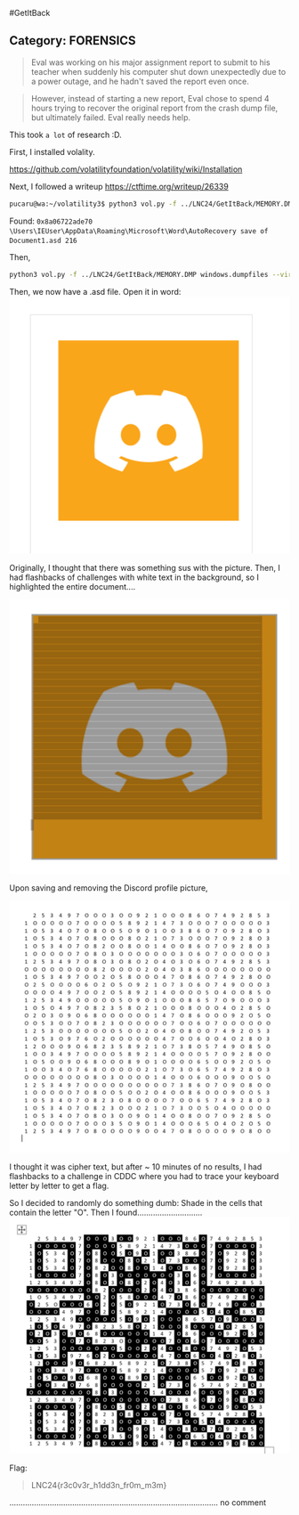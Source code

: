 #GetItBack
## Category: FORENSICS

> Eval was working on his major assignment report to submit to his teacher when suddenly his computer shut down unexpectedly due to a power outage, and he hadn't saved the report even once.

> However, instead of starting a new report, Eval chose to spend 4 hours trying to recover the original report from the crash dump file, but ultimately failed. Eval really needs help.

This took `a lot` of research :D.

First, I installed volality. 

https://github.com/volatilityfoundation/volatility/wiki/Installation


Next, I followed a writeup https://ctftime.org/writeup/26339

```sh
pucaru@wa:~/volatility3$ python3 vol.py -f ../LNC24/GetItBack/MEMORY.DMP windows.filescan.FileScan | grep "Word"
```
Found:
`0x8a06722ade70  \Users\IEUser\AppData\Roaming\Microsoft\Word\AutoRecovery save of Document1.asd 216`

Then, 

```sh
python3 vol.py -f ../LNC24/GetItBack/MEMORY.DMP windows.dumpfiles --virtaddr=0x8a06722ade70
```

Then, we now have a .asd file.
Open it in word:
![Discord](discord.png)

Originally, I thought that there was something sus with the picture.
Then, I had flashbacks of challenges with white text in the background, so I highlighted the entire document....

![Table](table.png)

Upon saving and removing the Discord profile picture, 

![Rando](rando.png)

I thought it was cipher text, but after ~ 10 minutes of no results, I had flashbacks to a challenge in CDDC where you had to trace your keyboard letter by letter to get a flag.

So I decided to randomly do something dumb:
Shade in the cells that contain the letter "O".
Then I found.............................
![QR](qr.png)

Flag:
> LNC24{r3c0v3r_h1dd3n_fr0m_m3m}

.............................................................................................
no comment